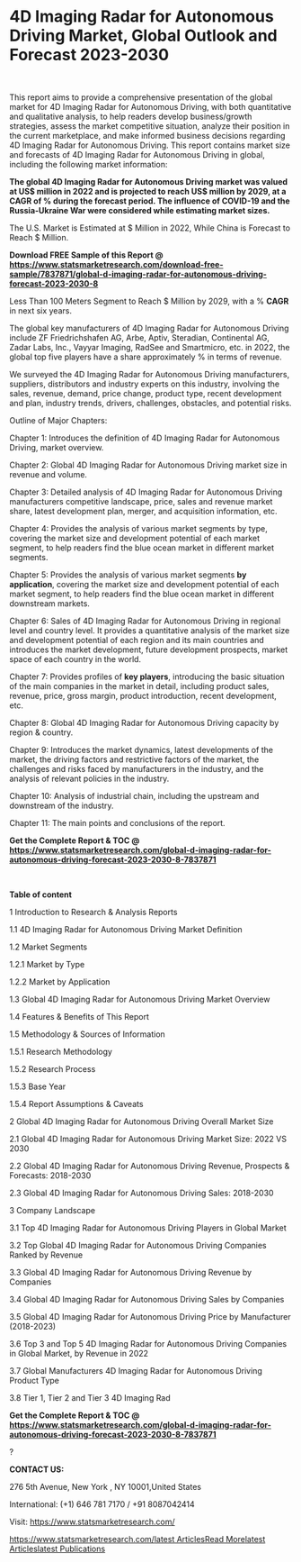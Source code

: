 <h1>4D Imaging Radar for Autonomous Driving Market, Global Outlook and Forecast 2023-2030</h1><br/><p>This report aims to provide a comprehensive presentation of the global market for 4D Imaging Radar for Autonomous Driving, with both quantitative and qualitative analysis, to help readers develop business/growth strategies, assess the market competitive situation, analyze their position in the current marketplace, and make informed business decisions regarding 4D Imaging Radar for Autonomous Driving. This report contains market size and forecasts of 4D Imaging Radar for Autonomous Driving in global, including the following market information:</p>
 
 
 
 <p><strong>The global 4D Imaging Radar for Autonomous Driving market was valued at US$ million in 2022 and is projected to reach US$ million by 2029, at a <strong>CAGR</strong> of % during the forecast period. The influence of COVID-19 and the Russia-Ukraine War were considered while estimating market sizes.</strong></p>
 
 
 
 <p>The U.S. Market is Estimated at $ Million in 2022, While China is Forecast to Reach $ Million.</p>
 
 
 
 <p><strong>Download FREE Sample of this Report @ <a href="https://www.statsmarketresearch.com/download-free-sample/7837871/global-d-imaging-radar-for-autonomous-driving-forecast-2023-2030-8">https://www.statsmarketresearch.com/download-free-sample/7837871/global-d-imaging-radar-for-autonomous-driving-forecast-2023-2030-8</a></strong></p>
 
 
 
 <p>Less Than 100 Meters Segment to Reach $ Million by 2029, with a % <strong>CAGR</strong> in next six years.</p>
 
 
 
 <p>The global key manufacturers of 4D Imaging Radar for Autonomous Driving include ZF Friedrichshafen AG, Arbe, Aptiv, Steradian, Continental AG, Zadar Labs, Inc., Vayyar Imaging, RadSee and Smartmicro, etc. in 2022, the global top five players have a share approximately % in terms of revenue.</p>
 
 
 
 <p>We surveyed the 4D Imaging Radar for Autonomous Driving manufacturers, suppliers, distributors and industry experts on this industry, involving the sales, revenue, demand, price change, product type, recent development and plan, industry trends, drivers, challenges, obstacles, and potential risks.</p>
 
 
 
 <p>Outline of Major Chapters:</p>
 
 
 
 <p>Chapter 1: Introduces the definition of 4D Imaging Radar for Autonomous Driving, market overview.</p>
 
 
 
 <p>Chapter 2: Global 4D Imaging Radar for Autonomous Driving market size in revenue and volume.</p>
 
 
 
 <p>Chapter 3: Detailed analysis of 4D Imaging Radar for Autonomous Driving manufacturers competitive landscape, price, sales and revenue market share, latest development plan, merger, and acquisition information, etc.</p>
 
 
 
 <p>Chapter 4: Provides the analysis of various market segments by type, covering the market size and development potential of each market segment, to help readers find the blue ocean market in different market segments.</p>
 
 
 
 <p>Chapter 5: Provides the analysis of various market segments <strong>by application</strong>, covering the market size and development potential of each market segment, to help readers find the blue ocean market in different downstream markets.</p>
 
 
 
 <p>Chapter 6: Sales of 4D Imaging Radar for Autonomous Driving in regional level and country level. It provides a quantitative analysis of the market size and development potential of each region and its main countries and introduces the market development, future development prospects, market space of each country in the world.</p>
 
 
 
 <p>Chapter 7: Provides profiles of <strong>key players</strong>, introducing the basic situation of the main companies in the market in detail, including product sales, revenue, price, gross margin, product introduction, recent development, etc.</p>
 
 
 
 <p>Chapter 8: Global 4D Imaging Radar for Autonomous Driving capacity by region & country.</p>
 
 
 
 <p>Chapter 9: Introduces the market dynamics, latest developments of the market, the driving factors and restrictive factors of the market, the challenges and risks faced by manufacturers in the industry, and the analysis of relevant policies in the industry.</p>
 
 
 
 <p>Chapter 10: Analysis of industrial chain, including the upstream and downstream of the industry.</p>
 
 
 
 <p>Chapter 11: The main points and conclusions of the report.</p>
 
 
 
 <div><b>Get the Complete Report & TOC @ <a href="https://www.statsmarketresearch.com/global-d-imaging-radar-for-autonomous-driving-forecast-2023-2030-8-7837871">https://www.statsmarketresearch.com/global-d-imaging-radar-for-autonomous-driving-forecast-2023-2030-8-7837871</a></b></div>
 
 
 
 <p><br />
 
 <b>Table of content</b></p>
 
 
 
 <p>1 Introduction to Research & Analysis Reports<br />
 
 1.1 4D Imaging Radar for Autonomous Driving Market Definition<br />
 
 1.2 Market Segments<br />
 
 1.2.1 Market by Type<br />
 
 1.2.2 Market by Application<br />
 
 1.3 Global 4D Imaging Radar for Autonomous Driving Market Overview<br />
 
 1.4 Features & Benefits of This Report<br />
 
 1.5 Methodology & Sources of Information<br />
 
 1.5.1 Research Methodology<br />
 
 1.5.2 Research Process<br />
 
 1.5.3 Base Year<br />
 
 1.5.4 Report Assumptions & Caveats<br />
 
 2 Global 4D Imaging Radar for Autonomous Driving Overall Market Size<br />
 
 2.1 Global 4D Imaging Radar for Autonomous Driving Market Size: 2022 VS 2030<br />
 
 2.2 Global 4D Imaging Radar for Autonomous Driving Revenue, Prospects & Forecasts: 2018-2030<br />
 
 2.3 Global 4D Imaging Radar for Autonomous Driving Sales: 2018-2030<br />
 
 3 Company Landscape<br />
 
 3.1 Top 4D Imaging Radar for Autonomous Driving Players in Global Market<br />
 
 3.2 Top Global 4D Imaging Radar for Autonomous Driving Companies Ranked by Revenue<br />
 
 3.3 Global 4D Imaging Radar for Autonomous Driving Revenue by Companies<br />
 
 3.4 Global 4D Imaging Radar for Autonomous Driving Sales by Companies<br />
 
 3.5 Global 4D Imaging Radar for Autonomous Driving Price by Manufacturer (2018-2023)<br />
 
 3.6 Top 3 and Top 5 4D Imaging Radar for Autonomous Driving Companies in Global Market, by Revenue in 2022<br />
 
 3.7 Global Manufacturers 4D Imaging Radar for Autonomous Driving Product Type<br />
 
 3.8 Tier 1, Tier 2 and Tier 3 4D Imaging Rad</p>
 
 
 
 <div><b>Get the Complete Report & TOC @ <a href="https://www.statsmarketresearch.com/global-d-imaging-radar-for-autonomous-driving-forecast-2023-2030-8-7837871">https://www.statsmarketresearch.com/global-d-imaging-radar-for-autonomous-driving-forecast-2023-2030-8-7837871</a></b></div>
 
 
 
 <p>? </p>
 
 
 
 <p><b>CONTACT US:</b><br />
 
 276 5th Avenue, New York , NY 10001,United States<br />
 
 International: (+1) 646 781 7170 / +91 8087042414<br />
 
 Visit: <a href="https://www.statsmarketresearch.com/">https://www.statsmarketresearch.com/</a><br />
 
 <a href="https://gyeongbokgung.com">https://www.statsmarketresearch.com/</a><a href="https://hallyeomaritime.com">latest Articles</a><a href="https://jingwansa.com">Read More</a><a href="https://nguoiviet.jp/">latest Articles</a><a href="https://www.intelmarketresearch.com/">latest Publications</a></p>